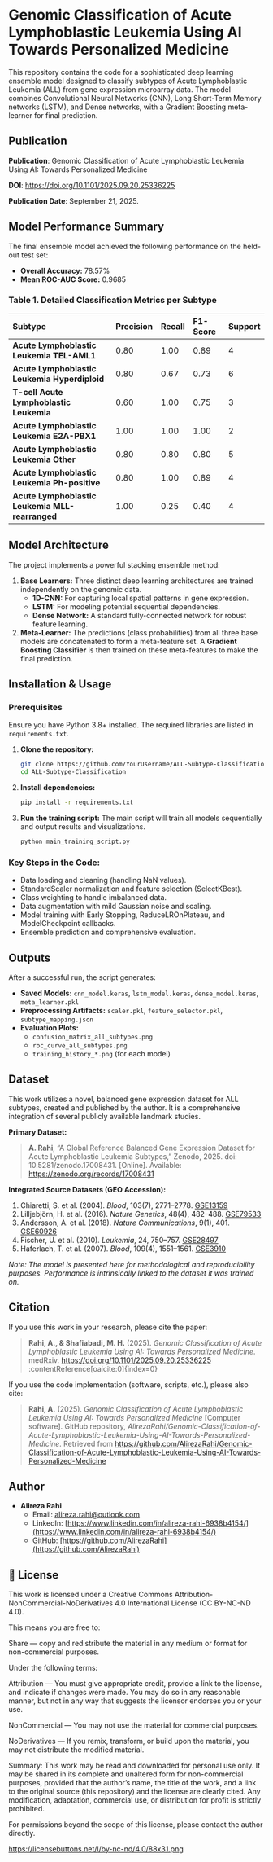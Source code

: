 # Genomic Classification of Acute Lymphoblastic Leukemia Using AI Towards Personalized Medicine

This repository contains the code for a sophisticated deep learning ensemble model designed to classify subtypes of Acute Lymphoblastic Leukemia (ALL) from gene expression microarray data. The model combines Convolutional Neural Networks (CNN), Long Short-Term Memory networks (LSTM), and Dense networks, with a Gradient Boosting meta-learner for final prediction.

## Publication
**Publication**: Genomic Classification of Acute Lymphoblastic Leukemia Using AI: Towards Personalized Medicine


**DOI**: https://doi.org/10.1101/2025.09.20.25336225


**Publication Date**: September 21, 2025.

##  Model Performance Summary

The final ensemble model achieved the following performance on the held-out test set:

- **Overall Accuracy:** 78.57%
- **Mean ROC-AUC Score:** 0.9685

### Table 1. Detailed Classification Metrics per Subtype

| Subtype | Precision | Recall | F1-Score | Support |
| :--- | :--- | :--- | :--- | :--- |
| **Acute Lymphoblastic Leukemia TEL-AML1** | 0.80 | 1.00 | 0.89 | 4 |
| **Acute Lymphoblastic Leukemia Hyperdiploid** | 0.80 | 0.67 | 0.73 | 6 |
| **T-cell Acute Lymphoblastic Leukemia** | 0.60 | 1.00 | 0.75 | 3 |
| **Acute Lymphoblastic Leukemia E2A-PBX1** | 1.00 | 1.00 | 1.00 | 2 |
| **Acute Lymphoblastic Leukemia Other** | 0.80 | 0.80 | 0.80 | 5 |
| **Acute Lymphoblastic Leukemia Ph-positive** | 0.80 | 1.00 | 0.89 | 4 |
| **Acute Lymphoblastic Leukemia MLL-rearranged** | 1.00 | 0.25 | 0.40 | 4 |

##  Model Architecture

The project implements a powerful stacking ensemble method:
1. **Base Learners:** Three distinct deep learning architectures are trained independently on the genomic data.
   - **1D-CNN:** For capturing local spatial patterns in gene expression.
   - **LSTM:** For modeling potential sequential dependencies.
   - **Dense Network:** A standard fully-connected network for robust feature learning.
2. **Meta-Learner:** The predictions (class probabilities) from all three base models are concatenated to form a meta-feature set. A **Gradient Boosting Classifier** is then trained on these meta-features to make the final prediction.

##  Installation & Usage

### Prerequisites
Ensure you have Python 3.8+ installed. The required libraries are listed in `requirements.txt`.

1. **Clone the repository:**
   ```bash
   git clone https://github.com/YourUsername/ALL-Subtype-Classification.git
   cd ALL-Subtype-Classification
   ```

2. **Install dependencies:**
   ```bash
   pip install -r requirements.txt
   ```

3. **Run the training script:**
   The main script will train all models sequentially and output results and visualizations.
   ```bash
   python main_training_script.py
   ```

### Key Steps in the Code:
- Data loading and cleaning (handling NaN values).
- StandardScaler normalization and feature selection (SelectKBest).
- Class weighting to handle imbalanced data.
- Data augmentation with mild Gaussian noise and scaling.
- Model training with Early Stopping, ReduceLROnPlateau, and ModelCheckpoint callbacks.
- Ensemble prediction and comprehensive evaluation.

##  Outputs

After a successful run, the script generates:
- **Saved Models:** `cnn_model.keras`, `lstm_model.keras`, `dense_model.keras`, `meta_learner.pkl`
- **Preprocessing Artifacts:** `scaler.pkl`, `feature_selector.pkl`, `subtype_mapping.json`
- **Evaluation Plots:**
  - `confusion_matrix_all_subtypes.png`
  - `roc_curve_all_subtypes.png`
  - `training_history_*.png` (for each model)

##  Dataset

This work utilizes a novel, balanced gene expression dataset for ALL subtypes, created and published by the author. It is a comprehensive integration of several publicly available landmark studies.

**Primary Dataset:**
> **A. Rahi**, “A Global Reference Balanced Gene Expression Dataset for Acute Lymphoblastic Leukemia Subtypes,” Zenodo, 2025. doi: 10.5281/zenodo.17008431. [Online]. Available: https://zenodo.org/records/17008431

**Integrated Source Datasets (GEO Accession):**
1.  Chiaretti, S. et al. (2004). *Blood*, 103(7), 2771–2778. [GSE13159](https://www.ncbi.nlm.nih.gov/geo/query/acc.cgi?acc=GSE13159)
2.  Lilljebjörn, H. et al. (2016). *Nature Genetics*, 48(4), 482–488. [GSE79533](https://www.ncbi.nlm.nih.gov/geo/query/acc.cgi?acc=GSE79533)
3.  Andersson, A. et al. (2018). *Nature Communications*, 9(1), 401. [GSE60926](https://www.ncbi.nlm.nih.gov/geo/query/acc.cgi?acc=GSE60926)
4.  Fischer, U. et al. (2010). *Leukemia*, 24, 750–757. [GSE28497](https://www.ncbi.nlm.nih.gov/geo/query/acc.cgi?acc=GSE28497)
5.  Haferlach, T. et al. (2007). *Blood*, 109(4), 1551–1561. [GSE3910](https://www.ncbi.nlm.nih.gov/geo/query/acc.cgi?acc=GSE3910)

*Note: The model is presented here for methodological and reproducibility purposes. Performance is intrinsically linked to the dataset it was trained on.*

## Citation

If you use this work in your research, please cite the paper:

> **Rahi, A., & Shafiabadi, M. H.** (2025). *Genomic Classification of Acute Lymphoblastic Leukemia Using AI: Towards Personalized Medicine*. medRxiv. https://doi.org/10.1101/2025.09.20.25336225 :contentReference[oaicite:0]{index=0}

If you use the code implementation (software, scripts, etc.), please also cite:

> **Rahi, A.** (2025). *Genomic Classification of Acute Lymphoblastic Leukemia Using AI: Towards Personalized Medicine* [Computer software]. GitHub repository, *AlirezaRahi/Genomic-Classification-of-Acute-Lymphoblastic-Leukemia-Using-AI-Towards-Personalized-Medicine*. Retrieved from https://github.com/AlirezaRahi/Genomic-Classification-of-Acute-Lymphoblastic-Leukemia-Using-AI-Towards-Personalized-Medicine
 

##  Author

- **Alireza Rahi**
    - Email: [alireza.rahi@outlook.com](alireza.rahi@outlook.com)
    - LinkedIn: [https://www.linkedin.com/in/alireza-rahi-6938b4154/](https://www.linkedin.com/in/alireza-rahi-6938b4154/)
    - GitHub: [https://github.com/AlirezaRahi](https://github.com/AlirezaRahi)

## 📜 License

This work is licensed under a Creative Commons Attribution-NonCommercial-NoDerivatives 4.0 International License (CC BY-NC-ND 4.0).

This means you are free to:

Share — copy and redistribute the material in any medium or format for non-commercial purposes.

Under the following terms:

Attribution — You must give appropriate credit, provide a link to the license, and indicate if changes were made. You may do so in any reasonable manner, but not in any way that suggests the licensor endorses you or your use.

NonCommercial — You may not use the material for commercial purposes.

NoDerivatives — If you remix, transform, or build upon the material, you may not distribute the modified material.

Summary: This work may be read and downloaded for personal use only. It may be shared in its complete and unaltered form for non-commercial purposes, provided that the author’s name, the title of the work, and a link to the original source (this repository) and the license are clearly cited. Any modification, adaptation, commercial use, or distribution for profit is strictly prohibited.

For permissions beyond the scope of this license, please contact the author directly.

https://licensebuttons.net/l/by-nc-nd/4.0/88x31.png

